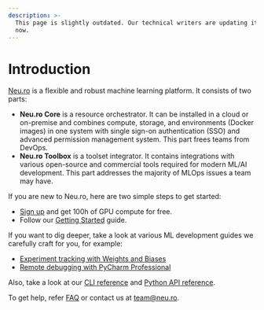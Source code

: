 ```yaml
---
description: >-
  This page is slightly outdated. Our technical writers are updating it right
  now.
---
```


# Introduction

[Neu.ro](https://neu.ro) is a flexible and robust machine learning platform. It consists of two parts:

* **Neu.ro Core** is a resource orchestrator. It can be installed in a cloud or on-premise and combines compute, storage, and environments \(Docker images\) in one system with single sign-on authentication \(SSO\) and advanced permission management system. This part frees teams from DevOps.
* **Neu.ro Toolbox** is a toolset integrator. It contains integrations with various open-source and commercial tools required for modern ML/AI development. This part addresses the majority of MLOps issues a team may have.

If you are new to Neu.ro, here are two simple steps to get started:

* [Sign up](https://neu.ro) and get 100h of GPU compute for free.
* Follow our [Getting Started](getting-started.md) guide.

If you want to dig deeper, take a look at various ML development guides we carefully craft for you, for example:

* [Experiment tracking with Weights and Biases](toolbox/experiment-tracking-with-weights-and-biases.md)
* [Remote debugging with PyCharm Professional](toolbox/remote-debugging-with-pycharm-professional.md)

Also, take a look at our [CLI reference](references/cli-reference/) and [Python API reference](https://neuromation-sdk.readthedocs.io/en/latest/).

To get help, refer [FAQ](references/faq.md) or contact us at [team@neu.ro](mailto:team@neu.ro).

